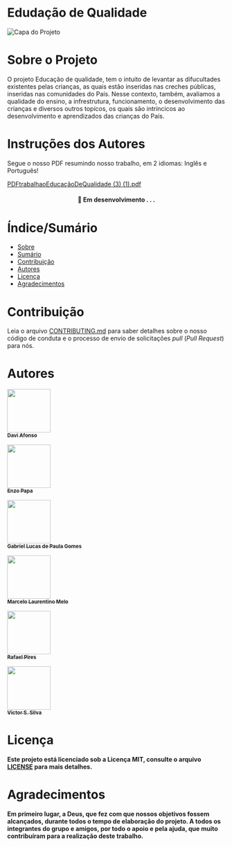 # Edudação de Qualidade 


![Capa do Projeto](https://camo.githubusercontent.com/8d5960cd17f41668efacba0d6e9eed975ad7f4c1847837fd53ae2beb1b1d0009/687474703a2f2f7777772e6d70676f2e6d702e62722f706f7274616c2f696d6167656e732f323031382f30312f31372f31375f32335f33375f3831375f65647563612543332541372543332541336f5f656e73696e6f5f696e66616e74696c5f6573636f6c615f6c6976726f732e6a7067)

# Sobre o Projeto

O projeto Educação de qualidade, tem o intuito de levantar as difucultades existentes pelas crianças, as quais estão inseridas nas creches públicas, inseridas nas comunidades do País. Nesse contexto, também, avaliamos a qualidade do ensino, a infrestrutura, funcionamento, o desenvolvimento das crianças e diversos outros topícos, os quais são intríncicos ao desenvolvimento e aprendizados das crianças do País.

# Instruções dos Autores
Segue o nosso PDF resumindo nosso trabalho, em 2 idiomas: Inglês e Português!

[PDFtrabalhaoEducaçãoDeQualidade (3) (1).pdf](https://github.com/EnzoSilvaXavier/trabalho_educacao_qualidade/files/7470380/PDFtrabalhaoEducacaoDeQualidade.3.1.pdf)

<h4 align="center"> 
	🚧  Em desenvolvimento . . .
</h4>

# Índice/Sumário

* [Sobre](#sobre-o-projeto)
* [Sumário](#índice/sumário)
* [Contribuição](#contribuição)
* [Autores](#autores)
* [Licença](#licença)
* [Agradecimentos](#agradecimentos)


# Contribuição

Leia o arquivo [CONTRIBUTING.md](CONTRIBUTING.md) para saber detalhes sobre o nosso código de conduta e o processo de envio de solicitações *pull* (*Pull Request*) para nós.

# Autores

<a href="https://github.com/DaviAfonso88"><img src="https://avatars.githubusercontent.com/u/89953265?v=4" width="100px;" alt=""/><br /><sub><b>Davi Afonso </b></sub></a>

<a href="https://github.com/EnzoPapa"><img src="https://avatars.githubusercontent.com/u/90208620?s=400&u=a9eed2bb85a6bb6a45af74a4f53ee0e481213bda&v=4" width="100px;" alt=""/><br /><sub><b>Enzo Papa  </b></sub></a> <b> 

<a href="https://github.com/gabriellucas11"><img src="https://avatars.githubusercontent.com/u/86935074?s=400&u=77dfdf29f143ceb6f518b214d871b71442608e23&v=4" width="100px;" alt=""/><br /><sub><b>Gabriel Lucas de Paula Gomes </b></sub></a> <b> 
	
<a href="https://github.com/MarcLaurents"><img src="https://avatars.githubusercontent.com/u/90254883?v=4" width="100px;" alt=""/><br /><sub><b>Marcelo Laurentino Melo </b></sub></a><br /> <b>
	
	
<a href="https://github.com/rehfeld13"><img src="https://avatars.githubusercontent.com/u/88861731?v=4" width="100px;" alt=""/><br /><sub><b>Rafael Pires</b></sub></a><br /> <b> 


<a href="https://github.com/ViictorSS"><img src="https://avatars.githubusercontent.com/u/90292206?v=4" width="100px;" alt=""/><br /><sub><b>Victor S. Silva </b></sub></a><br /> <b>








# Licença

Este projeto está licenciado sob a Licença MIT,  consulte o arquivo [LICENSE](LICENSE) para mais detalhes.

# Agradecimentos

Em primeiro lugar, а Deus, qυе fez com que nossos objetivos fossem alcançados, durante todos o tempo de elaboração do projeto. A todos os integrantes do grupo e amigos, por todo o apoio e pela ajuda, que muito contribuíram para a realização deste trabalho.
